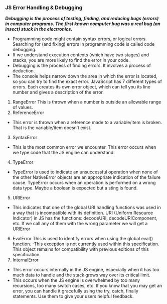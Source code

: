 ### JS Error Handling & Debugging


 ***Debugging is the process of testing, finding, and reducing bugs (errors) in computer programs. The first known computer bug was a real bug (an insect) stuck in the electronics.***

- Programming code might contain syntax errors, or logical errors.
Searching for (and fixing) errors in programming code is called code debugging.
- If we understand execution contexts (which have two stages) and stacks, you are more likely to find the error in your code.
- Debugging is the process of finding errors. It involves a process of deduction.
- The console helps narrow down the area in which the error is located, so you can try to find the exact error.
JavaScript has 7 different types of errors. Each creates its own error object, which can tell you its line number and gives a description of the error.
1. RangeError
This is thrown when a number is outside an allowable range of values.
2. ReferenceError
 - This error is thrown when a reference made to a variable/item is broken. That is the variable/item doesn’t exist.
3. SyntaxError
- This is the most common error we encounter. This error occurs when we type code that the JS engine can understand.
4. TypeError
- TypeError is used to indicate an unsuccessful operation when none of the other NativeError objects are an appropriate indication of the failure cause.
TypeError occurs when an operation is performed on a wrong data type. Maybe a boolean is expected but a sting is found.
5. URIError
- This indicates that one of the global URI handling functions was used in a way that is incompatible with its definition.
URI (Uniform Resource Indicator) in JS has the functions: decodeURI, decodeURIComponent, etc.
If we call any of them with the wrong parameter we will get a URIError
6. EvalError
This is used to identify errors when using the global eval() function. -This exception is not currently used within this specification. This object remains for compatibility with previous editions of this specification.
7. InternalError
- This error occurs internally in the JS engine, especially when it has too much data to handle and the stack grows way over its critical limit.
- This occurs when the JS engine is overwhelmed by too many recursions, too many switch cases, etc.
If you know that you may get an error, you can handle it gracefully using the try, catch, finally statements. Use them to give your users helpful feedback.